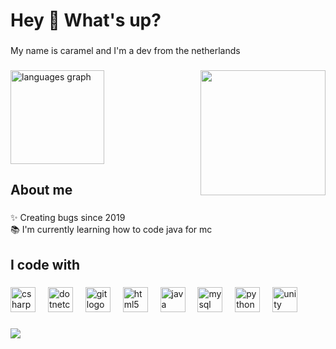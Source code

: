 <h1 align="left">Hey 👋 What's up?</h1>

###

<p align="left">My name is caramel and I'm a dev from the netherlands</p>

###

<img align="right" height="200" src="https://media.discordapp.net/attachments/748266188571803769/976085370435428422/discord__f_000575__1651104103450.gif?ex=667b5417&is=667a0297&hm=b1dab8aac63fb06aeb97966db028e10fda1b488f89d63fbae4c6b36b3a9891e7&"  />

###

<div align="left">
  <img src="https://github-readme-stats.vercel.app/api/top-langs?username=IDontCaramel&locale=en&hide_title=false&layout=compact&card_width=320&langs_count=5&theme=dracula&hide_border=false&order=2" height="150" alt="languages graph"  />
</div>

###

<h2 align="left">About me</h2>

###

<p align="left">✨ Creating bugs since 2019<br>📚 I'm currently learning how to code java for mc</p>

###

<h2 align="left">I code with</h2>

###

<div align="left">
  <img src="https://cdn.jsdelivr.net/gh/devicons/devicon/icons/csharp/csharp-original.svg" height="40" alt="csharp logo"  />
  <img width="12" />
  <img src="https://cdn.jsdelivr.net/gh/devicons/devicon/icons/dotnetcore/dotnetcore-original.svg" height="40" alt="dotnetcore logo"  />
  <img width="12" />
  <img src="https://cdn.jsdelivr.net/gh/devicons/devicon/icons/git/git-original.svg" height="40" alt="git logo"  />
  <img width="12" />
  <img src="https://cdn.jsdelivr.net/gh/devicons/devicon/icons/html5/html5-original.svg" height="40" alt="html5 logo"  />
  <img width="12" />
  <img src="https://cdn.jsdelivr.net/gh/devicons/devicon/icons/java/java-original.svg" height="40" alt="java logo"  />
  <img width="12" />
  <img src="https://cdn.jsdelivr.net/gh/devicons/devicon/icons/mysql/mysql-original.svg" height="40" alt="mysql logo"  />
  <img width="12" />
  <img src="https://cdn.jsdelivr.net/gh/devicons/devicon/icons/python/python-original.svg" height="40" alt="python logo"  />
  <img width="12" />
  <img src="https://cdn.jsdelivr.net/gh/devicons/devicon/icons/unity/unity-original.svg" height="40" alt="unity logo"  />
</div>

###

<div align="left">
  <img src="https://visitor-badge.laobi.icu/badge?page_id=IDontCaramel.IDontCaramel&left_color=violet&right_color=orange&left_text=stalkers"  />
</div>

###
